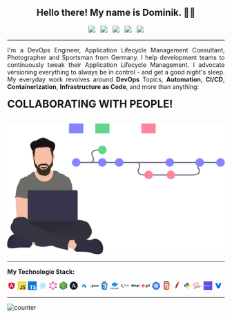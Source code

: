 


<h2 align="center">Hello there! My name is Dominik. 👋🤓</h2>
<p align='center'>
<a href="https://dev.to/dopanik"><img height="30" src="https://media.githubusercontent.com/media/DoPaNik/DoPaNik/master/assets/dev.png"></a>&nbsp;&nbsp;
<a href="https://twitter.com/dominikpabst"><img height="30" src="https://media.githubusercontent.com/media/DoPaNik/DoPaNik/master/assets/twitter.png"></a>&nbsp;&nbsp;
<a href="https://instagram.com/dopamin.photography"><img height="30" src="https://media.githubusercontent.com/media/DoPaNik/DoPaNik/master/assets/instagram.jpg"></a>&nbsp;&nbsp;
<a href="https://www.linkedin.com/in/dominikpabst/"><img height="30" src="https://media.githubusercontent.com/media/DoPaNik/DoPaNik/master/assets/linkedin.png"></a>&nbsp;&nbsp;
<a href="https://www.xing.com/profile/Dominik_Pabst/cv"><img height="30" src="https://media.githubusercontent.com/media/DoPaNik/DoPaNik/master/assets/xing.png"></a>
</p>
<hr>
<p align="justify">I'm a DevOps Engineer, Application Lifecycle Management Consultant, Photographer and Sportsman from Germany.
I help development teams to continuously tweak their Application Lifecycle Management. I advocate versioning everything to always be in control - and get a good night's sleep. My everyday work revolves around <b>DevOps</b> Topics, <b>Automation</b>, <b>CI/CD</b>, <b>Containerization</b>, <b>Infrastructure as Code</b>,  and more than anything:<br> <br> <b style="text-transform:uppercase;font-size:24px">collaborating with people!</b> </p>
<br>
<img src="assets/dopanik.svg" />
<hr>

**My Technologie Stack:**  

<code><img height="20" src="https://raw.githubusercontent.com/github/explore/80688e429a7d4ef2fca1e82350fe8e3517d3494d/topics/angular/angular.png"></code>
<code><img height="20" src="https://raw.githubusercontent.com/github/explore/80688e429a7d4ef2fca1e82350fe8e3517d3494d/topics/javascript/javascript.png"></code>
<code><img height="20" src="https://raw.githubusercontent.com/github/explore/80688e429a7d4ef2fca1e82350fe8e3517d3494d/topics/typescript/typescript.png"></code>
<code><img height="20" src="https://raw.githubusercontent.com/github/explore/80688e429a7d4ef2fca1e82350fe8e3517d3494d/topics/react/react.png"></code>
<code><img height="20" src="https://raw.githubusercontent.com/github/explore/5c058a388828bb5fde0bcafd4bc867b5bb3f26f3/topics/graphql/graphql.png"></code>
<code><img height="20" src="https://raw.githubusercontent.com/github/explore/80688e429a7d4ef2fca1e82350fe8e3517d3494d/topics/nodejs/nodejs.png"></code>
<code><img height="20" src="https://raw.githubusercontent.com/github/explore/80688e429a7d4ef2fca1e82350fe8e3517d3494d/topics/ansible/ansible.png"></code>
<code><img height="20" src="https://raw.githubusercontent.com/github/explore/80688e429a7d4ef2fca1e82350fe8e3517d3494d/topics/azure/azure.png"></code>
<code><img height="20" src="https://raw.githubusercontent.com/github/explore/80688e429a7d4ef2fca1e82350fe8e3517d3494d/topics/bash/bash.png"></code>
<code><img height="20" src="https://raw.githubusercontent.com/github/explore/80688e429a7d4ef2fca1e82350fe8e3517d3494d/topics/css/css.png"></code>
<code><img height="20" src="https://raw.githubusercontent.com/github/explore/80688e429a7d4ef2fca1e82350fe8e3517d3494d/topics/docker/docker.png"></code>
<code><img height="20" src="https://raw.githubusercontent.com/github/explore/80688e429a7d4ef2fca1e82350fe8e3517d3494d/topics/flask/flask.png"></code>
<code><img height="20" src="https://raw.githubusercontent.com/github/explore/80688e429a7d4ef2fca1e82350fe8e3517d3494d/topics/django/django.png"></code>
<code><img height="20" src="https://raw.githubusercontent.com/github/explore/80688e429a7d4ef2fca1e82350fe8e3517d3494d/topics/git/git.png"></code>
<code><img height="20" src="https://raw.githubusercontent.com/github/explore/80688e429a7d4ef2fca1e82350fe8e3517d3494d/topics/kubernetes/kubernetes.png"></code>
<code><img height="20" src="https://raw.githubusercontent.com/github/explore/80688e429a7d4ef2fca1e82350fe8e3517d3494d/topics/html/html.png"></code>
<code><img height="20" src="https://raw.githubusercontent.com/github/explore/80688e429a7d4ef2fca1e82350fe8e3517d3494d/topics/maven/maven.png"></code>
<code><img height="20" src="https://raw.githubusercontent.com/github/explore/80688e429a7d4ef2fca1e82350fe8e3517d3494d/topics/python/python.png"></code>
<code><img height="20" src="https://raw.githubusercontent.com/github/explore/80688e429a7d4ef2fca1e82350fe8e3517d3494d/topics/sass/sass.png"></code>
<code><img height="20" src="https://raw.githubusercontent.com/github/explore/80688e429a7d4ef2fca1e82350fe8e3517d3494d/topics/terraform/terraform.png"></code>
<code><img height="20" src="https://raw.githubusercontent.com/github/explore/80688e429a7d4ef2fca1e82350fe8e3517d3494d/topics/vagrant/vagrant.png"></code>

<hr>

![counter](https://enchxzv7t63p4ln.m.pipedream.net) 
